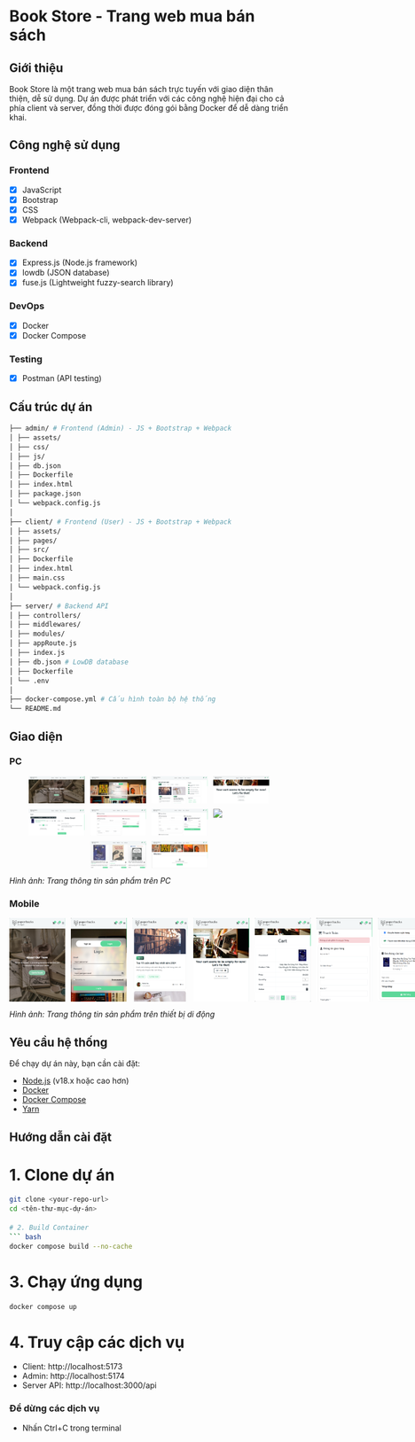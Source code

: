 # Book Store - Trang web mua bán sách

## Giới thiệu

Book Store là một trang web mua bán sách trực tuyến với giao diện thân thiện, dễ sử dụng. Dự án được phát triển với các công nghệ hiện đại cho cả phía client và server, đồng thời được đóng gói bằng Docker để dễ dàng triển khai.

## Công nghệ sử dụng

### Frontend

- [x] JavaScript
- [x] Bootstrap
- [x] CSS
- [x] Webpack (Webpack-cli, webpack-dev-server)

### Backend

- [x] Express.js (Node.js framework)
- [x] lowdb (JSON database)
- [x] fuse.js (Lightweight fuzzy-search library)

### DevOps

- [x] Docker
- [x] Docker Compose

### Testing

- [x] Postman (API testing)

## Cấu trúc dự án

```bash
├── admin/ # Frontend (Admin) - JS + Bootstrap + Webpack
│ ├── assets/
│ ├── css/
│ ├── js/
│ ├── db.json
│ ├── Dockerfile
│ ├── index.html
│ ├── package.json
│ └── webpack.config.js
│
├── client/ # Frontend (User) - JS + Bootstrap + Webpack
│ ├── assets/
│ ├── pages/
│ ├── src/
│ ├── Dockerfile
│ ├── index.html
│ ├── main.css
│ └── webpack.config.js
│
├── server/ # Backend API
│ ├── controllers/
│ ├── middlewares/
│ ├── modules/
│ ├── appRoute.js
│ ├── index.js
│ ├── db.json # LowDB database
│ ├── Dockerfile
│ └── .env
│
├── docker-compose.yml # Cấu hình toàn bộ hệ thống
└── README.md
```

## Giao diện

### PC

<div style="display: flex; flex-wrap: wrap; gap: 10px; justify-content: center;">
    <img src="./pages/pc/AboutUs.png" width="20%" />
    <img src="./pages/pc/Auth.png" width="20%" />
    <img src="./pages/pc/Blog-Body.png" width="20%" />
    <img src="./pages/pc/Cart-Empty.png" width="20%" />
    <img src="./pages/pc/Cart.png" width="20%" />
    <img src="./pages/pc/Checkout-Empty.png" width="20%" />
    <img src="./pages/pc/Checkout.png" width="20%" />
    <img src="./pages/pc/Home-Bars.png" width="20%" />
    <img src="./pages/pc/Home.png" width="20%" />
    <img src="./pages/pc/Wishlist-Empty.png" width="20%" />
</div>

_Hình ảnh: Trang thông tin sản phẩm trên PC_

### Mobile

<div style="display: flex; align-item: center; gap: 10px; justify-content: space-between;">
    <img style="flex: 1" src="./pages/mobile/AboutUs.png" width="20%" />
    <img style="flex: 1" src="./pages/mobile/Auth.png" width="20%" />
    <img style="flex: 1" src="./pages/mobile/Blog-Body.png" width="20%" />
    <img style="flex: 1" src="./pages/mobile/Cart-Empty.png" width="20%" />
    <img style="flex: 1" src="./pages/mobile/Cart.png" width="20%" />
    <img style="flex: 1" src="./pages/mobile/Checkout-Empty.png" width="20%" />
    <img style="flex: 1" src="./pages/mobile/Checkout.png" width="20%" />
    <img style="flex: 1" src="./pages/mobile/Home-Bars.png" width="20%" />
    <img style="flex: 1" src="./pages/mobile/Home.png" width="20%" />
    <img style="flex: 1" src="./pages/mobile/Wishlist-Empty.png" width="20%" />
</div>

_Hình ảnh: Trang thông tin sản phẩm trên thiết bị di động_

## Yêu cầu hệ thống

Để chạy dự án này, bạn cần cài đặt:

- [Node.js](https://nodejs.org/) (v18.x hoặc cao hơn)
- [Docker](https://www.docker.com/get-started)
- [Docker Compose](https://docs.docker.com/compose/install/)
- [Yarn](https://yarnpkg.com/getting-started/install)

## Hướng dẫn cài đặt

# 1. Clone dự án

````bash
git clone <your-repo-url>
cd <tên-thư-mục-dự-án>

# 2. Build Container
``` bash
docker compose build --no-cache
````

# 3. Chạy ứng dụng

```bash
docker compose up
```

# 4. Truy cập các dịch vụ

- Client: http://localhost:5173
- Admin: http://localhost:5174
- Server API: http://localhost:3000/api

### Để dừng các dịch vụ

- Nhấn Ctrl+C trong terminal
